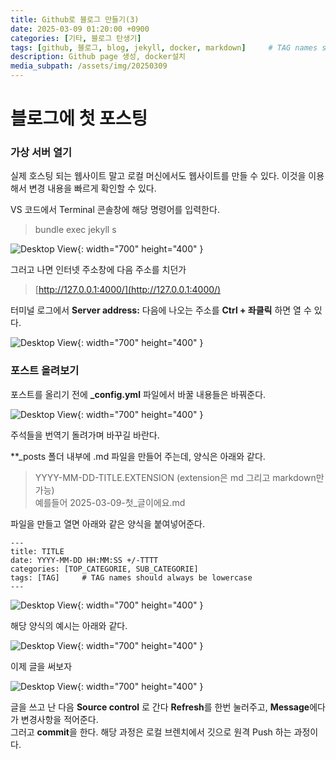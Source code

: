 ```yaml
---
title: Github로 블로그 만들기(3)
date: 2025-03-09 01:20:00 +0900
categories: [기타, 블로그 탄생기]
tags: [github, 블로그, blog, jekyll, docker, markdown]     # TAG names should always be lowercase
description: Github page 생성, docker설치
media_subpath: /assets/img/20250309
---
```


# 블로그에 첫 포스팅

  ### 가상 서버 열기

실제 호스팅 되는 웹사이트 말고 로컬 머신에서도 웹사이트를 만들 수 있다. 이것을 이용해서 변경 내용을 빠르게 확인할 수 있다.

VS 코드에서 Terminal 콘솔창에 해당 명령어를 입력한다.

>bundle exec jekyll s

![Desktop View](4.jpg){: width="700" height="400" }

그러고 나면 인터넷 주소창에 다음 주소를 치던가

>[http://127.0.0.1:4000/](http://127.0.0.1:4000/)

터미널 로그에서 **Server address:** 다음에 나오는 주소를 **Ctrl + 좌클릭** 하면 열 수 있다.
 
 ![Desktop View](5.jpg){: width="700" height="400" }


  ### 포스트 올려보기

포스트를 올리기 전에 **_config.yml** 파일에서 바꿀 내용들은 바꿔준다. 

![Desktop View](6.jpg){: width="700" height="400" }

주석들을 번역기 돌려가며 바꾸길 바란다.

**_posts 폴더 내부에 .md 파일을 만들어 주는데, 양식은 아래와 같다.
>YYYY-MM-DD-TITLE.EXTENSION (extension은 md 그리고 markdown만 가능)
><br>예를들어 2025-03-09-첫_글이에요.md

파일을 만들고 열면 아래와 같은 양식을 붙여넣어준다.


```
---
title: TITLE
date: YYYY-MM-DD HH:MM:SS +/-TTTT
categories: [TOP_CATEGORIE, SUB_CATEGORIE]
tags: [TAG]     # TAG names should always be lowercase
---
```

![Desktop View](7.jpg){: width="700" height="400" }

해당 양식의 예시는 아래와 같다.

![Desktop View](8.jpg){: width="700" height="400" }

이제 글을 써보자

![Desktop View](9.jpg){: width="700" height="400" }

글을 쓰고 난 다음 **Source control** 로 간다 **Refresh**를 한번 눌러주고, **Message**에다가 변경사항을 적어준다.<br>
그러고 **commit**을 한다. 해당 과정은 로컬 브렌치에서 깃으로 원격 Push 하는 과정이다.
